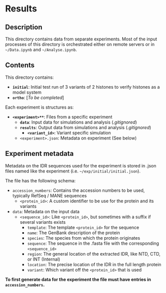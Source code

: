 # Results

## Description
This directory contains data from separate experiments.
Most of the input processes of this directory is orchestrated either on remote servers or in `~/Data.ipynb` and `~/Analyse.ipynb`.


## Contents
This directory contains:
- **`initial`**: Initial test run of 3 variants of 2 histones to verify histones as a model system
- **`ortho`**: [*To be completed*]


Each experiment is structures as:
- **`<experiment>**`**: Files from a specific experiment
    - **`data`**: Input data for simulations and analysis (*.gitignored*)
    - **`results`**: Output data from simulations and analysis (*.gitignored*)
        - **`<variant_id>`**: Variant specific simulation
    - `<experiment>.json`: Metadata on experiment (See below)


## Experiment metadata
Metadata on the IDR sequences used for the experiment is stored in .json files named like the experiment (i.e. `~/exp/initial/initial.json`).

The file has the following schema:
- `accession_numbers`: Contains the accession numbers to be used, typically RefSeq / MANE sequences
    - `<protein_id>`: A custom identifier to be use for the protein and its variants
- `data`: Metadata on the input data
    - `<sequence_id>`: Like `<protein_id>`, but sometimes with a suffix if several variants exists
        - `template`: The template `<protein_id>` for the sequence
        - `name`: The GenBank description of the protein
        - `species`: The species from which the protein originates
        - `sequence`: The sequence in the .fasta file with the corresponding `<sequence_id>`
        - `region`: The general location of the extracted IDR, like NTD, CTD, or INT (Internal)
        - `location`: The precise location of the IDR in the full length protein
        - `variant`: Which variant off the `<protein_id>` that is used

**To first generate data for the experiment the file must have entries in `accession_numbers`.**
